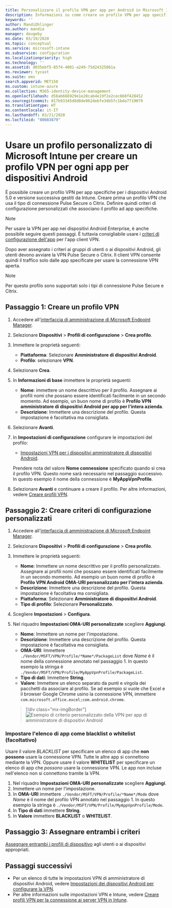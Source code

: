 ```yaml
---
title: Personalizzare il profilo VPN per app per Android in Microsoft Intune - Azure | Microsoft Docs
description: Informazioni su come creare un profilo VPN per app specifiche per i dispositivi amministratore di dispositivi Android gestiti da Microsoft Intune.
keywords: ''
author: MandiOhlinger
ms.author: mandia
manager: dougeby
ms.date: 03/19/2020
ms.topic: conceptual
ms.service: microsoft-intune
ms.subservice: configuration
ms.localizationpriority: high
ms.technology: ''
ms.assetid: d035ebf5-85f4-4001-a249-75d24325061a
ms.reviewer: tycast
ms.suite: ems
search.appverid: MET150
ms.custom: intune-azure
ms.collection: M365-identity-device-management
ms.openlocfilehash: d58ab666929e1e28cab4e19f2e2cec668f428452
ms.sourcegitcommit: 017b93345d8d8de962debfe3db5fc1bda7719079
ms.translationtype: HT
ms.contentlocale: it-IT
ms.lasthandoff: 03/21/2020
ms.locfileid: "80083879"
---
```

# <a name="use-a-microsoft-intune-custom-profile-to-create-a-per-app-vpn-profile-for-android-devices"></a>Usare un profilo personalizzato di Microsoft Intune per creare un profilo VPN per ogni app per dispositivi Android

È possibile creare un profilo VPN per app specifiche per i dispositivi Android 5.0 e versione successiva gestiti da Intune. Creare prima un profilo VPN che usa il tipo di connessione Pulse Secure o Citrix. Definire quindi criteri di configurazione personalizzati che associano il profilo ad app specifiche.

> [!NOTE]
> Per usare la VPN per app nei dispositivi Android Enterprise, è anche possibile seguire questi passaggi. È tuttavia consigliabile usare i [criteri di configurazione dell'app](../apps/app-configuration-policies-use-android.md) per l'app client VPN.

Dopo aver assegnato i criteri ai gruppi di utenti o ai dispositivi Android, gli utenti devono avviare la VPN Pulse Secure o Citrix. Il client VPN consente quindi il traffico solo dalle app specificate per usare la connessione VPN aperta.

> [!NOTE]
>
> Per questo profilo sono supportati solo i tipi di connessione Pulse Secure e Citrix.

## <a name="step-1-create-a-vpn-profile"></a>Passaggio 1: Creare un profilo VPN

1. Accedere all'[interfaccia di amministrazione di Microsoft Endpoint Manager](https://go.microsoft.com/fwlink/?linkid=2109431).
2. Selezionare **Dispositivi** > **Profili di configurazione** > **Crea profilo**.
3. Immettere le proprietà seguenti:

    - **Piattaforma**: Selezionare **Amministratore di dispositivi Android**.
    - **Profilo**: selezionare **VPN**.

4. Selezionare **Crea**.
5. In **Informazioni di base** immettere le proprietà seguenti:

    - **Nome**: immettere un nome descrittivo per il profilo. Assegnare ai profili nomi che possano essere identificati facilmente in un secondo momento. Ad esempio, un buon nome di profilo è **Profilo VPN amministratore di dispositivi Android per app per l'intera azienda**.
    - **Descrizione**: Immettere una descrizione del profilo. Questa impostazione è facoltativa ma consigliata.

6. Selezionare **Avanti**.
7. In **Impostazioni di configurazione** configurare le impostazioni del profilo:

    - [Impostazioni VPN per i dispositivi amministratore di dispositivi Android](vpn-settings-android.md).

    Prendere nota del valore **Nome connessione** specificato quando si crea il profilo VPN. Questo nome sarà necessario nel passaggio successivo. In questo esempio il nome della connessione è **MyAppVpnProfile**.

8. Selezionare **Avanti** e continuare a creare il profilo. Per altre informazioni, vedere [Creare profili VPN](vpn-settings-configure.md#create-the-profile).

## <a name="step-2-create-a-custom-configuration-policy"></a>Passaggio 2: Creare criteri di configurazione personalizzati

1. Accedere all'[interfaccia di amministrazione di Microsoft Endpoint Manager](https://go.microsoft.com/fwlink/?linkid=2109431).
2. Selezionare **Dispositivi** > **Profili di configurazione** > **Crea profilo**.
3. Immettere le proprietà seguenti:

    - **Nome**: Immettere un nome descrittivo per il profilo personalizzato. Assegnare ai profili nomi che possano essere identificati facilmente in un secondo momento. Ad esempio un buon nome di profilo è **Profilo VPN Android OMA-URI personalizzato per l'intera azienda**.
    - **Descrizione**: Immettere una descrizione del profilo. Questa impostazione è facoltativa ma consigliata.
    - **Piattaforma**: Selezionare **Amministratore di dispositivi Android**.
    - **Tipo di profilo**: Selezionare **Personalizzato**.

4. Scegliere **Impostazioni** > **Configura**.
5. Nel riquadro **Impostazioni OMA-URI personalizzate** scegliere **Aggiungi**.
    - **Nome**: Immettere un nome per l'impostazione.
    - **Descrizione**: Immettere una descrizione del profilo. Questa impostazione è facoltativa ma consigliata.
    - **OMA-URI**: Immettere `./Vendor/MSFT/VPN/Profile/*Name*/PackageList` dove *Name* è il nome della connessione annotato nel passaggio 1. In questo esempio la stringa è `./Vendor/MSFT/VPN/Profile/MyAppVpnProfile/PackageList`.
    - **Tipo di dati**: Immettere **String**.
    - **Valore**: Immettere un elenco separato da punti e virgola dei pacchetti da associare al profilo. Se ad esempio si vuole che Excel e il browser Google Chrome usino la connessione VPN, immettere `com.microsoft.office.excel;com.android.chrome`.

    > [!div class="mx-imgBorder"]
    >![Esempio di criterio personalizzato della VPN per app di amministratore di dispositivi Android](./media/android-pulse-secure-per-app-vpn/android_per_app_vpn_oma_uri.png)

### <a name="set-your-app-list-to-blacklist-or-whitelist-optional"></a>Impostare l'elenco di app come blacklist o whitelist (facoltativo)

Usare il valore *BLACKLIST* per specificare un elenco di app che **non possono** usare la connessione VPN. Tutte le altre app si connettono mediante la VPN. Oppure usare il valore **WHITELIST** per specificare un elenco di app che *possono* usare la connessione VPN. Le app non incluse nell'elenco non si connettono tramite la VPN.

1. Nel riquadro **Impostazioni OMA-URI personalizzate** scegliere **Aggiungi**.
2. Immettere un nome per l'impostazione.
3. In **OMA-URI** immettere `./Vendor/MSFT/VPN/Profile/*Name*/Mode` dove *Name* è il nome del profilo VPN annotato nel passaggio 1. In questo esempio la stringa è `./Vendor/MSFT/VPN/Profile/MyAppVpnProfile/Mode`.
4. In **Tipo di dati** immettere **String**.
5. In **Valore** immettere **BLACKLIST** o **WHITELIST**.

## <a name="step-3-assign-both-policies"></a>Passaggio 3: Assegnare entrambi i criteri

[Assegnare entrambi i profili di dispositivo](device-profile-assign.md) agli utenti o ai dispositivi appropriati.

## <a name="next-steps"></a>Passaggi successivi

- Per un elenco di tutte le impostazioni VPN di amministratore di dispositivi Android, vedere [Impostazioni dei dispositivi Android per configurare la VPN](vpn-settings-android.md).
- Per altre informazioni sulle impostazioni VPN e Intune, vedere [Creare profili VPN per la connessione ai server VPN in Intune](vpn-settings-configure.md).
